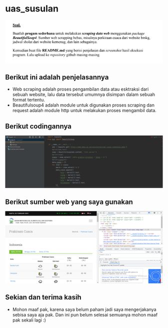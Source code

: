 # uas_susulan

![gambar1](ss/ss_soal.PNG)

## Berikut ini adalah penjelasannya
* Web scraping adalah proses pengambilan data atau esktraksi dari sebuah website, lalu data tersebut umumnya disimpan dalam sebuah format tertentu.
* Beautifulsoup4 adalah module untuk digunakan proses scraping dan request adalah module http untuk melakukan proses mengambil data.

## Berikut codingannya

![gambar2](ss/ss1.PNG)

## Berikut sumber web yang saya gunakan

![gambar3](ss/ss_2.PNG)

## Sekian dan terima kasih
* Mohon maaf pak, karena saya belum paham jadi saya mengerjakanya sebisa saya aja pak. Dan ini pun belum selesai semuanya mohon maaf pak sekali lagi :)
